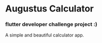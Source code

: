 # Augustus Calculator

### flutter developer challenge project :)
A simple and beautiful calculator app.

<br/>

